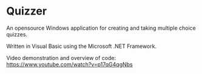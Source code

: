 # Quizzer
An opensource Windows application for creating and taking multiple choice quizzes.

Written in Visual Basic using the Microsoft .NET Framework.

Video demonstration and overview of code: https://www.youtube.com/watch?v=p17qG4qgNbs
